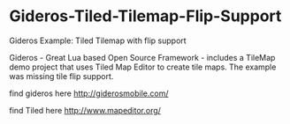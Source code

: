# Gideros-Tiled-Tilemap-Flip-Support
Gideros Example: Tiled Tilemap with flip support

Gideros - Great Lua based Open Source Framework - includes a TileMap demo project that uses Tiled Map Editor to create tile maps.
The example was missing tile flip support.

find gideros here
http://giderosmobile.com/

find Tiled here
http://www.mapeditor.org/

